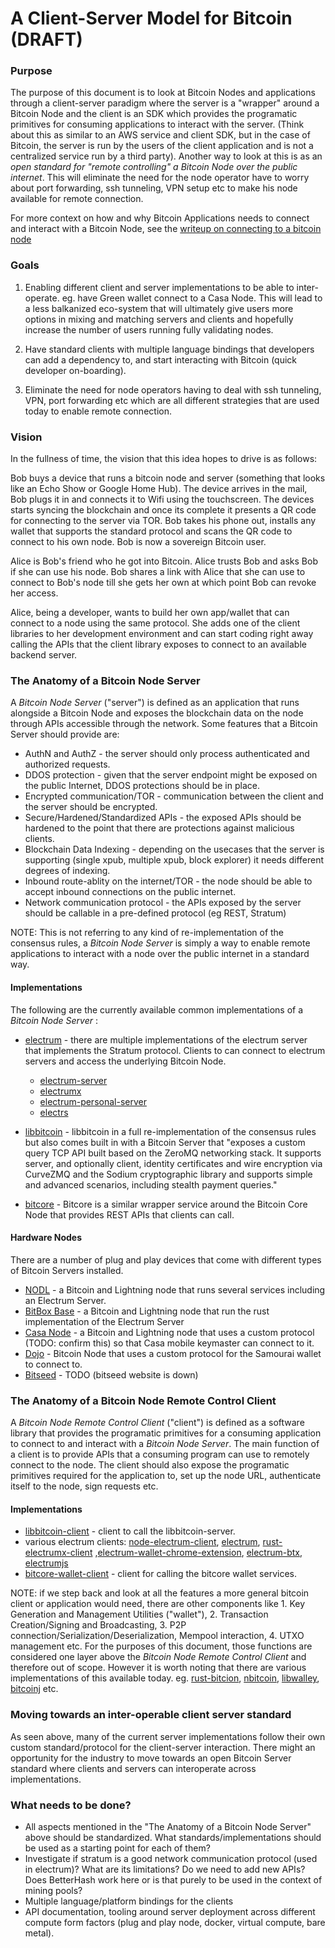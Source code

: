 #  A Client-Server Model for Bitcoin (DRAFT)

### Purpose
The purpose of this document is to look at Bitcoin Nodes and applications through a client-server paradigm where the server is a "wrapper" around a Bitcoin Node and the client is an SDK which provides the programatic primitives for consuming applications to interact with the server. (Think about this as similar to an AWS service and client SDK, but in the case of Bitcoin, the server is run by the users of the client application and is not a centralized service run by a third party). Another way to look at this is as an *open standard for "remote controlling" a Bitcoin Node over the public internet*. This will eliminate the need for the node operator have to worry about port forwarding, ssh tunneling, VPN setup etc to make his node available for remote connection. 

For more context on how and why Bitcoin Applications needs to connect and interact with a Bitcoin Node, see the [writeup on connecting to a bitcoin node](https://github.com/johnyukon21/johnyukon21.github.io/blob/master/connecting_to_a_bitcoin_node.md)

### Goals
1. Enabling different client and server implementations to be able to inter-operate. eg. have Green wallet connect to a Casa Node. This will lead to a less balkanized eco-system that will ultimately give users more options in mixing and matching servers and clients and hopefully increase the number of users running fully validating nodes. 

2. Have standard clients with multiple language bindings that developers can add a dependency to, and start interacting with Bitcoin (quick developer on-boarding). 

3. Eliminate the need for node operators having to deal with ssh tunneling, VPN, port forwarding etc which are all different strategies that are used today to enable remote connection. 

### Vision
In the fullness of time, the vision that this idea hopes to drive is as follows:

Bob buys a device that runs a bitcoin node and server (something that looks like an Echo Show or Google Home Hub). The device arrives in the mail, Bob plugs it in and connects it to Wifi using the touchscreen. The devices starts syncing the blockchain and once its complete it presents a QR code for connecting to the server via TOR. Bob takes his phone out, installs any wallet that supports the standard protocol and scans the QR code to connect to his own node. Bob is now a sovereign Bitcoin user. 

Alice is Bob's friend who he got into Bitcoin. Alice trusts Bob and asks Bob if she can use his node. Bob shares a link with Alice that she can use to connect to Bob's node till she gets her own at which point Bob can revoke her access. 

Alice, being a developer, wants to build her own app/wallet that can connect to a node using the same protocol. She adds one of the client libraries to her development environment and can start coding right away calling the APIs that the client library exposes to connect to an available backend server. 

### The Anatomy of a Bitcoin Node Server
A *Bitcoin Node Server* ("server") is defined as an application that runs alongside a Bitcoin Node and exposes the blockchain data on the node through APIs accessible through the network. Some features that a Bitcoin Server should provide are:

* AuthN and AuthZ - the server should only process authenticated and authorized requests.
* DDOS protection - given that the server endpoint might be exposed on the public Internet, DDOS protections should be in place.
* Encrypted communication/TOR - communication between the client and the server should be encrypted. 
* Secure/Hardened/Standardized APIs - the exposed APIs should be hardened to the point that there are protections against malicious clients. 
* Blockchain Data Indexing - depending on the usecases that the server is supporting (single xpub, multiple xpub, block explorer) it needs different degrees of indexing. 
* Inbound route-ablity on the internet/TOR - the node should be able to accept inbound connections on the public internet.
* Network communication protocol  - the APIs exposed by the server should be callable in a pre-defined protocol (eg REST, Stratum)

NOTE: This is not referring to any kind of re-implementation of the consensus rules, a *Bitcoin Node Server* is simply a way to enable remote applications to interact with a node over the public internet in a standard way. 

#### Implementations
The following are the currently available common implementations of a *Bitcoin Node Server* :

* [electrum](https://electrum.org/#home) - there are multiple implementations of the electrum server that implements the Stratum protocol. Clients to can connect to electrum servers and access the underlying Bitcoin Node. 
  * [electrum-server](https://github.com/spesmilo/electrum-server) 
  * [electrumx](https://github.com/kyuupichan/electrumx/)
  * [electrum-personal-server](https://github.com/chris-belcher/electrum-personal-server)
  * [electrs](https://github.com/romanz/electrs)
  
* [libbitcoin](https://libbitcoin.org) - libbitcoin in a full re-implementation of the consensus rules but also comes built in with a Bitcoin Server that "exposes a custom query TCP API built based on the ZeroMQ networking stack. It supports server, and optionally client, identity certificates and wire encryption via CurveZMQ and the Sodium cryptographic library and supports simple and advanced scenarios, including stealth payment queries." 

* [bitcore](https://github.com/bitpay/bitcore) - Bitcore is a similar wrapper service around the Bitcoin Core Node that provides REST APIs that clients can call. 

#### Hardware Nodes
There are a number of plug and play devices that come with different types of Bitcoin Servers installed.

* [NODL](http://nodl.it) - a Bitcoin and Lightning node that runs several services including an Electrum Server. 
* [BitBox Base](https://github.com/digitalbitbox/bitbox-base) - a Bitcoin and Lightning node that run the rust implementation of the Electrum Server
* [Casa Node](https://keys.casa/lightning-bitcoin-node/) - a Bitcoin and Lightning node that uses a custom protocol (TODO: confirm this) so that Casa mobile keymaster can connect to it. 
* [Dojo](https://samouraiwallet.com/dojo) - Bitcoin Node that uses a custom protocol for the Samourai wallet to connect to. 
* [Bitseed](https://bitseed.org/product/bitseed-3/) - TODO (bitseed website is down)

### The Anatomy of a Bitcoin Node Remote Control Client
A *Bitcoin Node Remote Control Client* ("client") is defined as a software library that provides the programatic primitives for a consuming application to connect to and interact with a *Bitcoin Node Server*. The main function of a client is to provide APIs that a consuming program can use to remotely connect to the node. The client should also expose the programatic primitives required for the application to, set up the node URL, authenticate itself to the node, sign requests etc. 

#### Implementations 
* [libbitcoin-client](https://libbitcoin.org) - client to call the libbitcoin-server. 
* various electrum clients: [node-electrum-client](https://github.com/you21979/node-electrum-client), [electrum](https://github.com/spesmilo/electrum), [rust-electrumx-client](https://github.com/evgeniy-scherbina/rust-electrumx-client) ,[electrum-wallet-chrome-extension](https://github.com/anfedorov/electrum-wallet-chrome-extension), [electrum-btx](https://github.com/LIMXTEC/electrum-btx), [electrumjs](https://github.com/akshatmittal/electrumjs)
* [bitcore-wallet-client](https://github.com/bitpay/bitcore/tree/master/packages/bitcore-wallet-client) - client for calling the bitcore wallet services. 

NOTE: if we step back and look at all the features a more general bitcoin client or application would need, there are other components like 1. Key Generation and Management Utilities ("wallet"), 2. Transaction Creation/Signing and Broadcasting, 3. P2P connection/Serialization/Deserialization, Mempool interaction, 4. UTXO management etc. For the purposes of this document, those functions are considered one layer above the *Bitcoin Node Remote Control Client* and therefore out of scope. However it is worth noting that there are various implementations of this available today. eg. [rust-bitcion](https://github.com/rust-bitcoin/rust-bitcoin), [nbitcoin](https://github.com/MetacoSA/NBitcoin), [libwalley](https://github.com/ElementsProject/libwally-core), [bitcoinj](https://bitcoinj.github.io) etc. 

### Moving towards an inter-operable client server standard
As seen above, many of the current server implementations follow their own custom standard/protocol for the client-server interaction. There might an opportunity for the industry to move towards an open Bitcoin Server standard where clients and servers can interoperate across implementations. 

### What needs to be done?
* All aspects mentioned in the "The Anatomy of a Bitcoin Node Server" above should be standardized. What standards/implementations should be used as a starting point for each of them?
* Investigate if stratum is a good network communication protocol (used in electrum)? What are its limitations? Do we need to add new APIs? Does BetterHash work here or is that purely to be used in the context of mining pools?
* Multiple language/platform bindings for the clients
* API documentation, tooling around server deployment across different compute form factors (plug and play node, docker, virtual compute, bare metal). 
